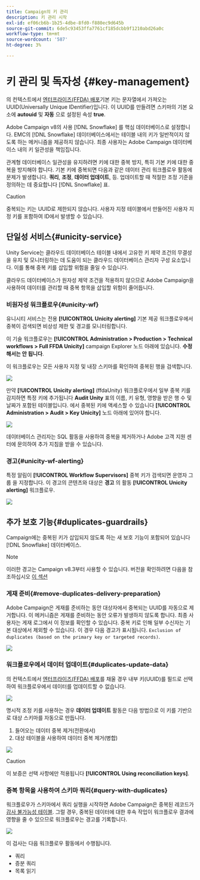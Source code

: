 ```yaml
---
title: Campaign의 키 관리
description: 키 관리 시작
exl-id: ef06cb6b-1b25-4dbe-8fd0-f880ec9d645b
source-git-commit: 6de5c93453ffa7761cf185dcbb9f1210abd26a0c
workflow-type: tm+mt
source-wordcount: '587'
ht-degree: 3%

---
```


# 키 관리 및 독자성 {#key-management}

의 컨텍스트에서 [엔터프라이즈(FFDA) 배포](enterprise-deployment.md)기본 키는 문자열에서 가져오는 UUID(Universally Unique IDentifier)입니다. 이 UUID를 만들려면 스키마의 기본 요소에 **autouid** 및 **자동** 으로 설정된 속성 **true**.

Adobe Campaign v8의 사용 [!DNL Snowflake] 를 핵심 데이터베이스로 설정합니다. EMC의 [!DNL Snowflake] 데이터베이스에서는 테이블 내의 키가 일반적이지 않도록 하는 메커니즘을 제공하지 않습니다. 최종 사용자는 Adobe Campaign 데이터베이스 내의 키 일관성을 책임집니다.

관계형 데이터베이스 일관성을 유지하려면 키에 대한 중복 방지, 특히 기본 키에 대한 중복을 방지해야 합니다. 기본 키에 중복되면 다음과 같은 데이터 관리 워크플로우 활동에 문제가 발생합니다. **쿼리**, **조정**, **데이터 업데이트**, 등. 업데이트할 때 적절한 조정 기준을 정의하는 데 중요합니다 [!DNL Snowflake] 표.


>[!CAUTION]
>
>중복되는 키는 UUID로 제한되지 않습니다. 사용자 지정 테이블에서 만들어진 사용자 지정 키를 포함하여 ID에서 발생할 수 있습니다.


## 단일성 서비스{#unicity-service}

Unity Service는 클라우드 데이터베이스 테이블 내에서 고유한 키 제약 조건의 무결성을 유지 및 모니터링하는 데 도움이 되는 클라우드 데이터베이스 관리자 구성 요소입니다. 이를 통해 중복 키를 삽입할 위험을 줄일 수 있습니다.

클라우드 데이터베이스가 원자성 제약 조건을 적용하지 않으므로 Adobe Campaign을 사용하여 데이터를 관리할 때 중복 항목을 삽입할 위험이 줄어듭니다.

### 비원자성 워크플로우{#unicity-wf}

유니시티 서비스는 전용 **[!UICONTROL Unicity alerting]** 기본 제공 워크플로우에서 중복이 검색되면 비상성 제한 및 경고를 모니터링합니다.

이 기술 워크플로우는 **[!UICONTROL Administration > Production > Technical workflows > Full FFDA Unicity]** campaign Explorer 노드 아래에 있습니다. **수정해서는 안 됩니다**.

이 워크플로우는 모든 사용자 지정 및 내장 스키마를 확인하여 중복된 행을 검색합니다.

![](assets/unicity-alerting-wf.png)

만약 **[!UICONTROL Unicity alerting]** (ffdaUnity) 워크플로우에서 일부 중복 키를 감지하면 특정 키에 추가됩니다 **Audit Unity** 표의 이름, 키 유형, 영향을 받은 행 수 및 날짜가 포함된 테이블입니다. 에서 중복된 키에 액세스할 수 있습니다 **[!UICONTROL Administration > Audit > Key Unicity]** 노드 아래에 있어야 합니다.

![](assets/unicity-table.png)

데이터베이스 관리자는 SQL 활동을 사용하여 중복을 제거하거나 Adobe 고객 지원 센터에 문의하여 추가 지침을 받을 수 있습니다.

### 경고{#unicity-wf-alerting}

특정 알림이 **[!UICONTROL Workflow Supervisors]** 중복 키가 검색되면 운영자 그룹 을 지정합니다. 이 경고의 콘텐츠와 대상은 **경고** 의 활동 **[!UICONTROL Unicity alerting]** 워크플로우.

![](assets/wf-alert-activity.png)


## 추가 보호 기능{#duplicates-guardrails}

Campaign에는 중복된 키가 삽입되지 않도록 하는 새 보호 기능이 포함되어 있습니다 [!DNL Snowflake] 데이터베이스.

>[!NOTE]
>
>이러한 경고는 Campaign v8.3부터 사용할 수 있습니다. 버전을 확인하려면 다음을 참조하십시오 [이 섹션](../start/compatibility-matrix.md#how-to-check-your-campaign-version-and-buildversion)

### 게재 준비{#remove-duplicates-delivery-preparation}

Adobe Campaign은 게재를 준비하는 동안 대상자에서 중복되는 UUID를 자동으로 제거합니다. 이 메커니즘은 게재를 준비하는 동안 오류가 발생하지 않도록 합니다. 최종 사용자는 게재 로그에서 이 정보를 확인할 수 있습니다. 중복 키로 인해 일부 수신자는 기본 대상에서 제외할 수 있습니다. 이 경우 다음 경고가 표시됩니다. `Exclusion of duplicates (based on the primary key or targeted records)`.

![](assets/exclusion-duplicates-log.png)

### 워크플로우에서 데이터 업데이트{#duplicates-update-data}

의 컨텍스트에서 [엔터프라이즈(FFDA) 배포](enterprise-deployment.md)를 채울 경우 내부 키(UUID)를 필드로 선택하여 워크플로우에서 데이터를 업데이트할 수 없습니다.

![](assets/update-data-no-internal-key.png)

명시적 조정 키를 사용하는 경우 **데이터 업데이트** 활동은 다음 방법으로 이 키를 기반으로 대상 스키마를 자동으로 만듭니다.

1. 들어오는 데이터 중복 제거(전환에서)
1. 대상 테이블을 사용하여 데이터 중복 제거(병합)


![](assets/update-data-deduplicate.png)

>[!CAUTION]
>
>이 보증은 선택 사항에만 적용됩니다 **[!UICONTROL Using reconciliation keys]**.


### 중복 항목을 사용하여 스키마 쿼리{#query-with-duplicates}

워크플로우가 스키마에서 쿼리 실행을 시작하면 Adobe Campaign은 중복된 레코드가 [감사 불가능성 테이블](#unicity-wf). 그럴 경우, 중복된 데이터에 대한 후속 작업이 워크플로우 결과에 영향을 줄 수 있으므로 워크플로우는 경고를 기록합니다.

![](assets/query-with-duplicates.png)

이 검사는 다음 워크플로우 활동에서 수행됩니다.

* 쿼리
* 증분 쿼리
* 목록 읽기